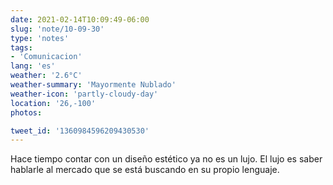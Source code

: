 ```yaml
---
date: 2021-02-14T10:09:49-06:00
slug: 'note/10-09-30'
type: 'notes'
tags:
- 'Comunicacion'
lang: 'es'
weather: '2.6°C'
weather-summary: 'Mayormente Nublado'
weather-icon: 'partly-cloudy-day'
location: '26,-100'
photos:

tweet_id: '1360984596209430530'
---
```

Hace tiempo contar con un diseño estético ya no es un lujo. El lujo es saber hablarle al mercado que se está buscando en su propio lenguaje. 